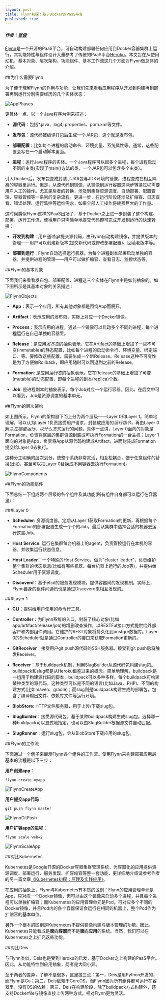 ```yaml
---
layout: post
title: Flynn初探：基于Docker的PaaS平台
published: true
---
```


##### 作者：[张俊](http://blog.csdn.net/zhangjun2915)

[Flynn](https://flynn.io/)是一个开源的PaaS平台，可自动构建部署任何应用到Docker容器集群上运行，其功能特性与组件设计大量参考了传统的PaaS平台[Heroku](https://www.heroku.com/)。本文旨在从使用动机、基本对象、层次架构、功能组件、基本工作流这几个方面对Flynn做总体的介绍。

##为什么需要Flynn

为了便于理解Flynn的作用与功能，让我们先来看看应用程序从开发到构建再到部署再到运行分别需要经历的几个实体状态：

![AppPhases][3]

  [3]: https://raw.githubusercontent.com/tragicjun/tragicjun.github.io/master/images/appPhases.png

更具体一点，以一个Java程序为例来描述：

- **源代码**：包括*.java、log4j.properties、pom.xml等文件。

- **发布包**：源代码被编译打包后生成一个JAR包，这个就是发布包。

- **部署配置**：比如每个进程的启动命令、环境变量、系统属性等。通常，这些配置会写在一个启动脚本里面。
 
- **进程**：运行Java程序的实体。一个Java程序可以起多个进程，每个进程启动不同的主类(实现了main()方法的类，一个JAR包可以包含多个主类）。

引入Docker后，发布包变成封装了JAR包与JDK环境的镜像，进程变成在相互隔离的容器里运行。但是，从源代码到镜像、从镜像到运行容器这两步转换过程需要用户人工的操作。尤其是后者的转换，涉及到集群资源调度、自动部署、配置管理、容器管控等一系列的复杂流程。更进一步，在运行阶段还涉及扩缩容、日志查看、错误处理、运行监控等运维需求，如果全部人工操作将耗费巨大的工作量。

这时候类似Flynn这样的PaaS出场了，基于Docker之上进一步封装了整个构建、部署、运行工作流，使得用户只需简单地提交代码即可完成开发到运行的快速转换：

- **开发到构建**：用户通过git提交源代码，由Flynn自动构建镜像，并提供版本的管理——用户可以创建新版本(提交新代码或修改部署配置)、回滚老版本等。

- **部署到运行**：Flynn自动选择运行机器，为每个进程副本部署启动单独的容器，并提供进程的管理——用户可以做扩缩容、查看日志、监控状态等。

##Flynn的基本对象

下面我们来看看发布包、部署配置、进程这三个实体在Flynn中是如何抽象的。如下图所示是其基本对象的关系描述：

![FlynnObjects][1]

  [1]: https://raw.githubusercontent.com/tragicjun/tragicjun.github.io/master/images/FlynnObjects.png

- **App**：表示一个应用，所有其他对象都是围绕App而展开。

- **Artifact**：表示应用的发布包，实际上对应一个Docker镜像。

- **Process**：表示应用的进程。通过一个镜像可以启动多个不同的进程，每个进程运行在自己单独的容器里。

- **Release**：是应用*发布态*的抽象表示。它在Artifact的基础上增加了一些不可变(immutable)的静态配置，比如每个进程的启动命令行、环境变量、绑定端口、等。要修改这些配置，需要生成一个新Release。Release这种不可变性是为了方便做Rollback，即应用随时可以回退到之前的Release。

- **Formation**: 是应用*运行态*的抽象表示。它在Release的基础上增加了可变(mutable)的动态配置，即每个进程的副本(replica)个数。

- **Job**: 是进程副本的抽象表示，每个Job对应一个运行容器。因此，在后文中可以看到，Job是资源调度的基本单元。

##Flynn的层次架构

如上图所示，Flynn的架构自下而上分为两个层级——Layer 0和Layer 1。简单地理解，可以认为Layer 1负责接受用户请求，封装成应用的*运行指令*，再由Layer 0解决*在哪里运行*、*以什么方式运行*的问题。具体一点讲，Layer 0面向的对象是Formation，负责将底层的集群资源封装成可执行Formation的一台主机；Layer 1面向的对象是App，负责将App从源代码构建成Artifact，进而封装成Formation提交给Layer 0去执行。

这种分工明确的层次划分，使整个系统非常灵活，相互松耦合，便于任意组件的替换(比如，甚至可以把Layer 0替换成不用容器去执行Formation)。

![FlynnComponents][2]

  [2]: https://raw.githubusercontent.com/tragicjun/tragicjun.github.io/master/images/FlynnComponents.png

##Flynn的功能组件

下面总结一下组成两个层级的各个组件及其功能(所有组件自身都可以运行在容器里)：

###Layer 0

- **Scheduler**: 资源调度器，定期从Layer 1获取Formation的更新，再根据每个Formation的部署配置生成一个个的Job，最后从集群中选择合适的机器去运行这些Job。

- **Host Service**: 运行在集群每台机器上的agent，负责管控运行在本机的容器，并收集运行状态信息。

- **Host Leader**：一个特殊的Host Service，做为"cluster leader"，负责维护整个集群的状态信息(比如有哪些机器、每台机器上运行的Job等)，并提供给Scheduler用于资源调度。

- **Discoverd**：基于etcd的服务发现模块，提供容器间的发现机制。实际上，Flynn自身的组件间通讯也是通过Discoverd来相互发现的。

###Layer 1

- **CLI**：提供给用户使用的命令行工具。

- **Controller**：为Flynn系统的入口，封装了核心对象(比如app/artifact/release/job)的增删改查操作，以RESTFul接口方式提供给外部客户和内部组件调用。它维护的REST对象将持久化到postgre数据库。Layer 0的Scheduler就是通过Controller的接口来获取Formation更新的。

- **GitReceiver**：接受用户git push源代码的SSH服务器。接受到git push后将触发Receiver。

- **Receiver**：基于buildpack机制，利用SlugBuilder从源代码包构建slug包。buildpack和slug都是从Heroku借鉴过来的概念。简单地理解，buildpack是一组用于构建源代码的脚本，buildpack可以多种多样，每个buildpack可构建某种类型的源代码，这种类型可以是不同的语言(比如Java、PHP)、不同的构建方式(比如maven、gradle)；而slug则是buildpack构建生成的部署包，包含了编译输出文件、依赖库文件等运行环境。

- **BlobStore**: HTTP文件服务器，用于上传/下载slug包。

- **SlugBuilder**：接受源代码包，基于某种buildpack构建生成slug包。选择哪一种buildpack可以显式地指定，也可以由SlugBuilder根据源文件自动匹配。

- **SlugRunner**：运行slug包，会从BlobStore下载应用的slug包。

##Flynn的工作流

下面通过一个例子来展示Flynn各个组件的工作流。使用Flynn来构建部署应用最基本的流程是以下三步：

**用户创建app**：

    flynn create myapp

![FlynnCreateApp][4]

  [4]: https://raw.githubusercontent.com/tragicjun/tragicjun.github.io/master/images/FlynnCreateApp.png
  
**用户提交app代码**：

    git push flynn master

![FlynnGitPush][5]

  [5]: https://raw.githubusercontent.com/tragicjun/tragicjun.github.io/master/images/FlynnGitPush.png

**用户扩容app的进程**：

    flynn scale web=2 

![FlynnScaleApp][6]

  [6]: https://raw.githubusercontent.com/tragicjun/tragicjun.github.io/master/images/FlynnScaleApp.png

##对比Kubernetes

Kubernetes是Google开源的Docker容器集群管理系统，为容器化的应用提供资源调度、部署运行、服务发现、扩容缩容等整一套功能，更详细地介绍请参考作者的另一篇文章[《Kubernetes初探：原理及实践应用》](http://www.csdn.net/article/2014-10-31/2822393)。

在应用的抽象上，Flynn与Kubernetes有本质的区别：Flynn的应用管理单元是App，只对应一个Docker镜像，但可以由这个镜像来启动多个进程，并且每个进程可以单独扩缩容；而Kubernetes的应用管理单元是Pod，可对应多个不同的Docker镜像，并且Pod内的各个容器保证会运行在相同的机器上，整个Pod作为扩缩容的基本单位。

另外一个根本的区别是Kubernetes不提供镜像构建与版本管理的功能。因此，Kubernetes只能看成是**面向容器**而不是**面向应用**的系统。当然，我们可以在Kubernetes之上扩充这些功能。

##对比Deis

与Flynn类似，Deis也是受到Heroku的启发，基于Docker之上构建的PaaS平台。因此，从功能特性到应用抽象，两者是大同小异。

至于两者的差异，了解不是很多，这里提三点：第一，Deis是用Python开发的，而Flynn是Go；第二，Deis依赖于CoreOS，而Flynn因为所有组件都可运行在容器里，没有OS的依赖；第三，Deis在构建阶段，除了buildpack方式构建外，还支持Dockerfile与镜像直接上传两种方式，相对Flynn更为灵活。

